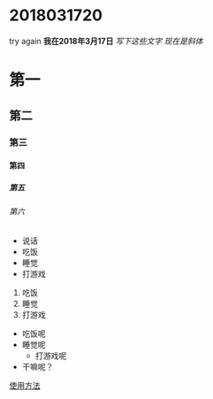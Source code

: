 # 2018031720
try again
**我在2018年3月17日**
*写下这些文字*
_现在是斜体_
# 第一
## 第二
### 第三
#### 第四
##### 第五
###### 第六
- 说话
- 吃饭
- 睡觉
- 打游戏
1. 吃饭
3. 睡觉
4. 打游戏
- 吃饭呢
 - 睡觉呢
   - 打游戏呢
- 干嘛呢？

[使用方法](http://blog.csdn.net/u011419965/article/details/50536937#1-强调 "不如的博客")
